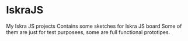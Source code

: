 # IskraJS
My Iskra JS projects
Contains some sketches for Iskra JS board
Some of them are just for test purposees, some are full functional prototipes.
